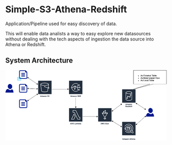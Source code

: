 # Simple-S3-Athena-Redshift

Application/Pipeline used for easy discovery of data.

This will enable data analists a way to easy explore new datasources without dealing with the tech aspects of ingestion the data source into Athena or Redshift.


## System Architecture

![System Architecture](https://github.com/AODBA/Simple-S3-Athena-Redshift/blob/main/Simple-Athena-Redshift.png?raw=true "System Architecture")
